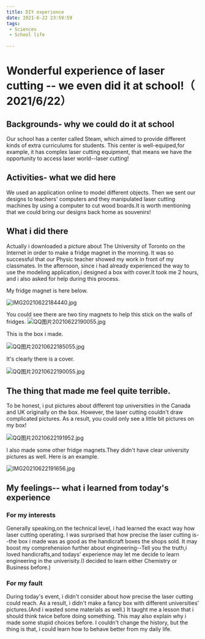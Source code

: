 ```yaml
---
title: DIY experience
date: 2021-6-22 23:59:59
tags:
 - Sciences
 - School life
 
---
```


# Wonderful experience of laser cutting -- we even did it at school!（ 2021/6/22）

## Backgrounds- why we could do it at school

Our school has a center called Steam, which aimed to provide different kinds of extra curriculums for students. This center is well-equiped,for example, it has complex laser cutting equipment, that means we have the opportunity to access laser world--laser cutting!

## Activities- what we did here

We used an application online to model different objects. Then we sent our designs to teachers' computers and they manipulated laser cutting machines by using a computer to cut wood boards.It is worth mentioning that we could bring our designs back home as souvenirs!

## What i did there

 Actually i  downloaded a picture about The University of Toronto on the Internet in order to make a fridge magnet in the morning. It was so  successful that our Physic teacher showed my work in front of my classmates. In the afternoon, since i had already experienced the way to use the modeling application,i designed a box with cover.It took me 2 hours, and i also asked for help during this process.

My fridge magnet is here below.

![IMG20210622184440.jpg](https://i.loli.net/2021/06/22/YXiwg71ICWfBprK.jpg)

You could see there are two tiny magnets to help this stick on the walls of fridges.
![QQ图片20210622190055.jpg](https://i.loli.net/2021/06/22/oU8DjPs9XTdH4nN.jpg)


This is the box i made.

![QQ图片20210622185055.jpg](https://i.loli.net/2021/06/22/5oxKdktYDe4FXQC.jpg)

It's clearly there is a cover.

![QQ图片20210622190055.jpg](https://i.loli.net/2021/06/22/oU8DjPs9XTdH4nN.jpg)

## The thing that made me feel quite terrible.

To be honest, i put pictures about different top universities in the Canada and UK originally on the box. However, the laser cutting couldn't draw complicated pictures. As a result, you could only see a little bit pictures on my box!

![QQ图片20210622191952.jpg](https://i.loli.net/2021/06/22/Pu6XIUwHZQsBEtg.jpg)

I also made some other fridge magnets.They didn't have  clear university pictures as well. Here is an example.

![IMG20210622191656.jpg](https://i.loli.net/2021/06/22/RHL71ntXGicPayW.jpg)

## My feelings-- what i learned from today's experience 

### For my interests

Generally speaking,on the technical level, i had learned the exact way how laser cutting operating. I was surprised that how precise the laser cutting is--the box i made was as good as the handicraft boxes the shops sold. It may boost my comprehension further about engineering--Tell you the truth,i loved handicrafts,and todays' experience may let me decide to learn engineering in the univerisity.(I decided to learn either Chemistry or Business before.)

### For my fault

During today's event, i didn't consider about how precise the laser cutting could reach. As a result, i didn't make a fancy box with different universities' pictures.(And i wasted some materials as well.) It taught me a lesson that i should think twice before doing something. This may also explain why i made some stupid choices before. I couldn't change the  history, but the thing is that, i could learn how to behave better from my daily life.
